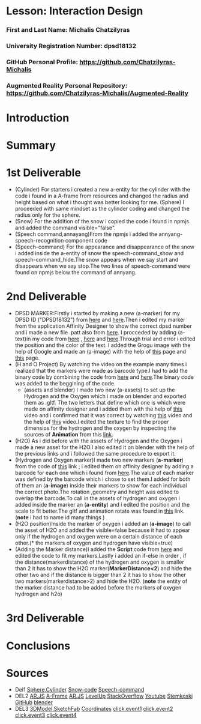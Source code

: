 # Lesson: Interaction Design

### First and Last Name: Michalis Chatzilyras
### University Registration Number: dpsd18132
### GitHub Personal Profile: https://github.com/Chatzilyras-Michalis
### Augmented Reality Personal Repository: https://github.com/Chatzilyras-Michalis/Augmented-Reality

# Introduction

# Summary


# 1st Deliverable
- (Cylinder) For starters i created a new a-entity for the cylinder with the code i found in a A-frame from resources and changed the radius and height based on what i thought was better looking for me.
(Sphere) I proceeded with same mindset as the cylinder coding and changed the radius only for the sphere.
- (Snow) For the addition of the snow i copied the code i found in npmjs and added the command visible="false".
- (Speech command,annayang)From the npmjs i added the annyang-speech-recognition component code
- (Speech-command) For the appearance and disappearance of the snow i added inside the a-entity of snow the speech-command_show and speech-command_hide.The snow appears when we say start and disappears when we say stop.The two lines of speech-command were found on npmjs below the command of annyang.
# 2nd Deliverable
- DPSD MARKER:Firstly i started by making a new (a-marker) for my DPSD ID ("DPSD18132") from [here](https://medium.com/arjs/how-to-create-your-own-marker-44becbec1105) and [here](https://aframe.io/blog/arjs/).Then i edited my marker from the application Affinity Designer to show the correct dpsd number and i made a new file .patt also from [here](https://aframe.io/blog/arjs/).
I procceded by adding (a-text)in my code from [here](https://stackoverflow.com/questions/50323583/display-text-inside-3d-box-using-aframe-aframe-ar) ,  [here](https://ar-js-org.github.io/AR.js-Docs/)  and  [here](https://levelup.gitconnected.com/simple-augmented-reality-ar-integration-with-a-frame-f625e9dc66b8).Through trial and error i edited the position and the color of the text. I added the Grogu image with the help of Google and made an (a-image) with the help of [this](https://stackoverflow.com/questions/47610133/display-png-image-file-with-ar-js-augmented-reality) page and [this](https://aframe.io/blog/arjs/) page.
- (H and O Project) By watching the video on the example many times i realized that the markers were made as barcode type.I had to add the binary code by combining the code from [here](https://ar-js-org.github.io/AR.js-Docs/marker-based/) and [here](https://aframe.io/blog/arjs/).The binary code was added to the beggining of the code.
  - (assets and blender) I made two new (a-assets) to set up the Hydrogen and the Oxygen which i made on blender and exported them as .gltf. The two letters that define which one is which were made on affinity designer and i added them with the help of [this](https://www.youtube.com/watch?v=r5YNJghc81U&list=PLSMwPLroTXpBAptfsnWC95GM438Snk0IK&index=3) video and i confirmed that it was correct by watching [this](https://www.youtube.com/watch?v=jLGWE335J28) video and the help of [this](https://www.youtube.com/watch?v=IF9juYtbyoI&list=PLSMwPLroTXpBAptfsnWC95GM438Snk0IK&index=2&t=411s) video.I edited the texture to find the proper dimensios for the hydrogen and the oxygen by inspecting the sources of **Animation** from this [link](https://stemkoski.github.io/AR.js-examples/index.html?fbclid=IwAR3rNAQHrtUZ_n_ZzdC1NlWbWdfqfk39BByAimab6U210yrv7FDFGMxTb4I). 
- (H2O) As i did before with the assets of Hydrogen and the Oxygen i made a new asset for the H2O.I also edited it on blender with the help of the previous links and i followed the same procedure to export it.
- (Hydrogen and Oxygen marker)I made two new markers  (**a-marker**) from the code of [this](https://aframe.io/blog/arjs/) link ; i edited them on affinity designer by adding a barcode for each one which i found from [here](https://github.com/nicolocarpignoli/artoolkit-barcode-markers-collection).The value of each marker was defined by the barcode which i chose to set them.I added for both of them an (**a-image**) inside their markers to show for each individual the correct photo.The rotation ,geometry and height was edited to overlap the barcode.To call in the assets of hydrogen and oxygen i added inside the marker an (**a-entity**) and i edited the position and the scale to fit better.The gltf and animation rotate was found in [this](https://stemkoski.github.io/AR.js-examples/index.html?fbclid=IwAR3rNAQHrtUZ_n_ZzdC1NlWbWdfqfk39BByAimab6U210yrv7FDFGMxTb4I) link.(**note** i had to name id many things )
- (H2O position)Inside the  marker of oxygen i added an (**a-image**) to call the asset of H2O and added the visible=false because it had to appear only if the hydrogen and oxygen were on a certain distance of each other.(* the markers of oxygen and hydrogen have visible=true)
- (Adding the Marker distance)I added the **Script** code from [here](https://stackoverflow.com/questions/61239107/how-to-get-marker-position-x-y-ar-js) and edited the code to fit my markers.Lastly i added an if-else in order , if the distance(markerdistance) of the hydrogen and oxygen is smaller than 2 it has to show the H2O marker(**MarkerDistance<2**) and hide the other two  and if the distance is bigger than 2 it has to show the other two markers(markerdistance>2) and hide the H2O.
(**note** the entity of the marker distance had to be added before the markers of oxygen hydrogen and h2o)

# 3rd Deliverable 


# Conclusions


# Sources
- Del1
[Sphere,Cylinder](https://aframe.io/docs/1.3.0/components/geometry.html#cylinder#)
[Snow-code](https://www.npmjs.com/package/aframe-particle-system-component)
[Speech-command](https://www.npmjs.com/package/aframe-speech-command-component)
- DEL2
 [AR.JS](https://medium.com/arjs/how-to-create-your-own-marker-44becbec1105)
 [A-Frame](https://aframe.io/blog/arjs/)
 [AR.JS](https://ar-js-org.github.io/AR.js-Docs/) 
 [LevelUp](https://levelup.gitconnected.com/simple-augmented-reality-ar-integration-with-a-frame-f625e9dc66b8)
 [StackOverflow](https://stackoverflow.com/questions/47610133/display-png-image-file-with-ar-js-augmented-reality)
 [Youtube](https://www.youtube.com/watch?v=jLGWE335J28)
 [Stemkoski](https://stemkoski.github.io/AR.js-examples/index.html?fbclid=IwAR3rNAQHrtUZ_n_ZzdC1NlWbWdfqfk39BByAimab6U210yrv7FDFGMxTb4I)
 [GitHub](https://github.com/nicolocarpignoli/artoolkit-barcode-markers-collection)
 [blender](https://www.blender.org/)
- DEL3
[3DModel.SketchFab](https://sketchfab.com/feed?gclid=CjwKCAjwv-GUBhAzEiwASUMm4jqk2QiT5_lLoLi7IPMMDZuuO06bTQABpyMrQmHwX-FNzmhmrMYzbxoCbIEQAvD_BwE&utm_campaign=358341061&utm_content=414556469961&utm_medium=cpc&utm_source=googleads&utm_term=sketch%20fab)
[Coordinates](https://www.latlong.net/)
[click.event1](https://medium.com/swlh/how-to-handle-click-events-on-ar-js-f397ea5994d)
[click.event2](https://stackoverflow.com/questions/63151052/click-event-on-a-entity-in-ar-js)
[click.event3](https://stackoverflow.com/questions/63151052/click-event-on-a-entity-in-ar-js)
[click.event4](https://glitch.com/edit/#!/salty-partner-1?path=index.html%3A7%3A74)


